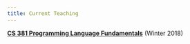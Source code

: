 ```yaml
---
title: Current Teaching
---
```


**[CS 381 Programming Language Fundamentals](teaching/cs381-wi18)** (Winter 2018)

